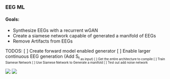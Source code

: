 ### EEG ML ###
#### Goals: ####
* Synthesize EEGs with a recurrent wGAN
* Create a siamese network capable of generated a manifold of EEGs
* Remove Artifacts from EEGs

TODOS:
[ ] Create forward model enabled generator
[ ] Enable larger continuous EEG generation (Add S<sub>t<sub> as input)
[ ] Get the entire architecture to compile 
[ ] Train Siamese Network
[ ] Use Siamese Network to Generate a manifold
[ ] Test out add noise network
  


<img src="https://github.com/DanielLongo/eegML/blob/master/ProjectPlan/pg1.png"/>
<img src="https://github.com/DanielLongo/eegML/blob/master/ProjectPlan/pg2.png"/>
